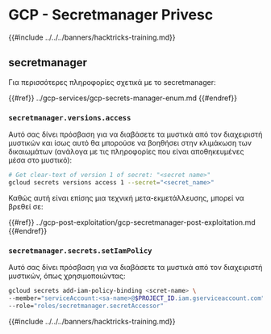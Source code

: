 # GCP - Secretmanager Privesc

{{#include ../../../banners/hacktricks-training.md}}

## secretmanager

Για περισσότερες πληροφορίες σχετικά με το secretmanager:

{{#ref}}
../gcp-services/gcp-secrets-manager-enum.md
{{#endref}}

### `secretmanager.versions.access`

Αυτό σας δίνει πρόσβαση για να διαβάσετε τα μυστικά από τον διαχειριστή μυστικών και ίσως αυτό θα μπορούσε να βοηθήσει στην κλιμάκωση των δικαιωμάτων (ανάλογα με τις πληροφορίες που είναι αποθηκευμένες μέσα στο μυστικό):
```bash
# Get clear-text of version 1 of secret: "<secret name>"
gcloud secrets versions access 1 --secret="<secret_name>"
```
Καθώς αυτή είναι επίσης μια τεχνική μετα-εκμετάλλευσης, μπορεί να βρεθεί σε:

{{#ref}}
../gcp-post-exploitation/gcp-secretmanager-post-exploitation.md
{{#endref}}

### `secretmanager.secrets.setIamPolicy`

Αυτό σας δίνει πρόσβαση για να διαβάσετε τα μυστικά από τον διαχειριστή μυστικών, όπως χρησιμοποιώντας:
```bash
gcloud secrets add-iam-policy-binding <scret-name> \
--member="serviceAccount:<sa-name>@$PROJECT_ID.iam.gserviceaccount.com" \
--role="roles/secretmanager.secretAccessor"
```
{{#include ../../../banners/hacktricks-training.md}}
